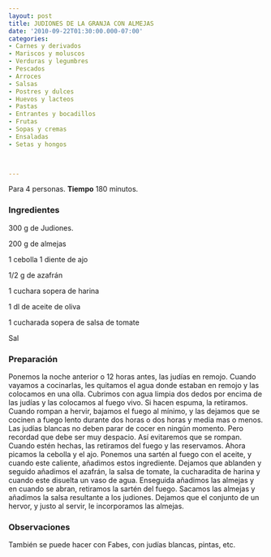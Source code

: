 ```yaml
---
layout: post
title: JUDIONES DE LA GRANJA CON ALMEJAS
date: '2010-09-22T01:30:00.000-07:00'
categories:
- Carnes y derivados
- Mariscos y moluscos
- Verduras y legumbres
- Pescados
- Arroces
- Salsas
- Postres y dulces
- Huevos y lacteos
- Pastas
- Entrantes y bocadillos
- Frutas
- Sopas y cremas
- Ensaladas
- Setas y hongos
 


---
```


Para 4 personas.
<b>Tiempo</b> 180 minutos.

<h3>Ingredientes</h3>

300 g de Judiones.

200 g de almejas

1 cebolla 1 diente de ajo

1/2 g de azafrán

1 cuchara sopera de harina

1 dl de aceite de oliva

1 cucharada sopera de salsa de tomate

Sal

<h3>Preparación</h3>

Ponemos la noche anterior o 12 horas antes, las judías en remojo. Cuando vayamos a cocinarlas, les quitamos el agua donde estaban en remojo y las colocamos en una olla. Cubrimos con agua limpia dos dedos por encima de las judías y las colocamos al fuego vivo. Si hacen espuma, la retiramos. Cuando rompan a hervir, bajamos el fuego al mínimo, y las dejamos que se cocinen a fuego lento durante dos horas o dos horas y media mas o menos. Las judías blancas no deben parar de cocer en ningún momento. Pero recordad que debe ser muy despacio. Así evitaremos que se rompan. Cuando estén hechas, las retiramos del fuego y las reservamos. Ahora picamos la cebolla y el ajo. Ponemos una sartén al fuego con el aceite, y cuando este caliente, añadimos estos ingrediente. Dejamos que ablanden y seguido añadimos el azafrán, la salsa de tomate, la cucharadita de harina y cuando este disuelta un vaso de agua. Enseguida añadimos las almejas y en cuando se abran, retiramos la sartén del fuego. Sacamos las almejas y añadimos la salsa resultante a los judiones. Dejamos que el conjunto de un hervor, y justo al servir, le incorporamos las almejas.

<h3>Observaciones</h3>

También se puede hacer con Fabes, con judías blancas, pintas, etc.

